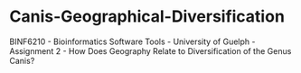 # Canis-Geographical-Diversification
BINF6210 - Bioinformatics Software Tools - University of Guelph - Assignment 2 - How Does Geography Relate to Diversification of the Genus Canis?
